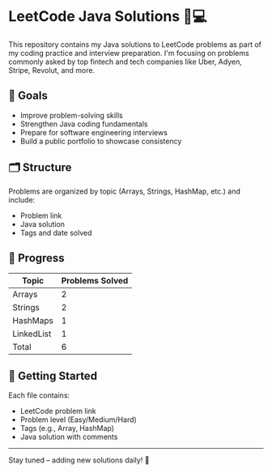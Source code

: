 
# LeetCode Java Solutions 🧠💻

This repository contains my Java solutions to LeetCode problems as part of my coding practice and interview preparation. I'm focusing on problems commonly asked by top fintech and tech companies like Uber, Adyen, Stripe, Revolut, and more.

## 📌 Goals
- Improve problem-solving skills
- Strengthen Java coding fundamentals
- Prepare for software engineering interviews
- Build a public portfolio to showcase consistency

## 🗂️ Structure
Problems are organized by topic (Arrays, Strings, HashMap, etc.) and include:
- Problem link
- Java solution
- Tags and date solved

## 📆 Progress
| Topic      | Problems Solved |
|------------|-----------------|
| Arrays     | 2               |
| Strings    | 2               |
| HashMaps   | 1               |
| LinkedList | 1               |
| Total      | 6               |

## 🚀 Getting Started
Each file contains:
- LeetCode problem link
- Problem level (Easy/Medium/Hard)
- Tags (e.g., Array, HashMap)
- Java solution with comments

---

Stay tuned – adding new solutions daily! 🌱
